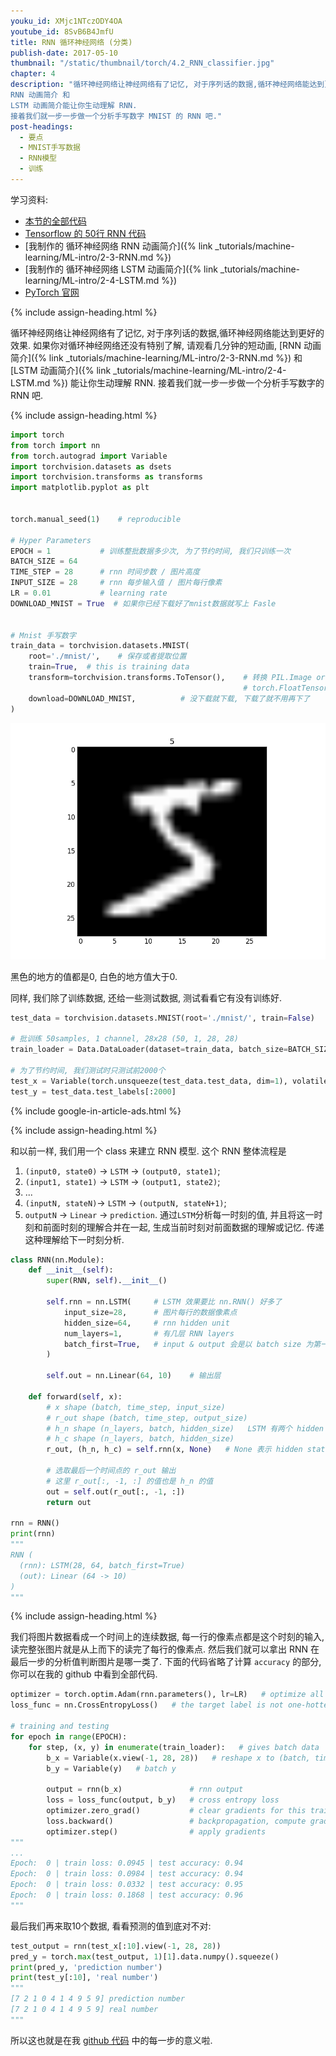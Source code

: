 ```yaml
---
youku_id: XMjc1NTczODY4OA
youtube_id: 8SvB6B4JmfU
title: RNN 循环神经网络 (分类)
publish-date: 2017-05-10
thumbnail: "/static/thumbnail/torch/4.2_RNN_classifier.jpg"
chapter: 4
description: "循环神经网络让神经网络有了记忆, 对于序列话的数据,循环神经网络能达到更好的效果. 如果你对循环神经网络还没有特别了解, 请观看几分钟的短动画,
RNN 动画简介 和
LSTM 动画简介能让你生动理解 RNN.
接着我们就一步一步做一个分析手写数字 MNIST 的 RNN 吧."
post-headings:
  - 要点
  - MNIST手写数据
  - RNN模型
  - 训练
---
```



学习资料:
  * [本节的全部代码](https://github.com/MorvanZhou/PyTorch-Tutorial/blob/master/tutorial-contents/402_RNN_classifier.py)
  * [Tensorflow 的 50行 RNN 代码](https://github.com/MorvanZhou/Tensorflow-Tutorial/blob/master/tutorial-contents/402_RNN_classification.py)
  * [我制作的 循环神经网络 RNN 动画简介]({% link _tutorials/machine-learning/ML-intro/2-3-RNN.md %})
  * [我制作的 循环神经网络 LSTM 动画简介]({% link _tutorials/machine-learning/ML-intro/2-4-LSTM.md %})
  * [PyTorch 官网](http://pytorch.org/)

{% include assign-heading.html %}

循环神经网络让神经网络有了记忆, 对于序列话的数据,循环神经网络能达到更好的效果. 如果你对循环神经网络还没有特别了解, 请观看几分钟的短动画,
[RNN 动画简介]({% link _tutorials/machine-learning/ML-intro/2-3-RNN.md %}) 和
[LSTM 动画简介]({% link _tutorials/machine-learning/ML-intro/2-4-LSTM.md %}) 能让你生动理解 RNN.
接着我们就一步一步做一个分析手写数字的 RNN 吧.





{% include assign-heading.html %}

```python
import torch
from torch import nn
from torch.autograd import Variable
import torchvision.datasets as dsets
import torchvision.transforms as transforms
import matplotlib.pyplot as plt


torch.manual_seed(1)    # reproducible

# Hyper Parameters
EPOCH = 1           # 训练整批数据多少次, 为了节约时间, 我们只训练一次
BATCH_SIZE = 64
TIME_STEP = 28      # rnn 时间步数 / 图片高度
INPUT_SIZE = 28     # rnn 每步输入值 / 图片每行像素
LR = 0.01           # learning rate
DOWNLOAD_MNIST = True  # 如果你已经下载好了mnist数据就写上 Fasle


# Mnist 手写数字
train_data = torchvision.datasets.MNIST(
    root='./mnist/',    # 保存或者提取位置
    train=True,  # this is training data
    transform=torchvision.transforms.ToTensor(),    # 转换 PIL.Image or numpy.ndarray 成
                                                    # torch.FloatTensor (C x H x W), 训练的时候 normalize 成 [0.0, 1.0] 区间
    download=DOWNLOAD_MNIST,          # 没下载就下载, 下载了就不用再下了
)
```

<img class="course-image" src="/static/results/torch/4-1-1.png" alt="{{ page.title }}{% increment image-count %}">

黑色的地方的值都是0, 白色的地方值大于0.

同样, 我们除了训练数据, 还给一些测试数据, 测试看看它有没有训练好.

```python
test_data = torchvision.datasets.MNIST(root='./mnist/', train=False)

# 批训练 50samples, 1 channel, 28x28 (50, 1, 28, 28)
train_loader = Data.DataLoader(dataset=train_data, batch_size=BATCH_SIZE, shuffle=True)

# 为了节约时间, 我们测试时只测试前2000个
test_x = Variable(torch.unsqueeze(test_data.test_data, dim=1), volatile=True).type(torch.FloatTensor)[:2000]/255.   # shape from (2000, 28, 28) to (2000, 1, 28, 28), value in range(0,1)
test_y = test_data.test_labels[:2000]
```


{% include google-in-article-ads.html %}

{% include assign-heading.html %}

和以前一样, 我们用一个 class 来建立 RNN 模型. 这个 RNN 整体流程是

1. `(input0, state0)` -> `LSTM` -> `(output0, state1)`;
2. `(input1, state1)` -> `LSTM` -> `(output1, state2)`;
3. ...
4. `(inputN, stateN)`-> `LSTM` ->  `(outputN, stateN+1)`;
5. `outputN` -> `Linear` -> `prediction`.
通过`LSTM`分析每一时刻的值, 并且将这一时刻和前面时刻的理解合并在一起, 生成当前时刻对前面数据的理解或记忆. 传递这种理解给下一时刻分析.

```python
class RNN(nn.Module):
    def __init__(self):
        super(RNN, self).__init__()

        self.rnn = nn.LSTM(     # LSTM 效果要比 nn.RNN() 好多了
            input_size=28,      # 图片每行的数据像素点
            hidden_size=64,     # rnn hidden unit
            num_layers=1,       # 有几层 RNN layers
            batch_first=True,   # input & output 会是以 batch size 为第一维度的特征集 e.g. (batch, time_step, input_size)
        )

        self.out = nn.Linear(64, 10)    # 输出层

    def forward(self, x):
        # x shape (batch, time_step, input_size)
        # r_out shape (batch, time_step, output_size)
        # h_n shape (n_layers, batch, hidden_size)   LSTM 有两个 hidden states, h_n 是分线, h_c 是主线
        # h_c shape (n_layers, batch, hidden_size)
        r_out, (h_n, h_c) = self.rnn(x, None)   # None 表示 hidden state 会用全0的 state

        # 选取最后一个时间点的 r_out 输出
        # 这里 r_out[:, -1, :] 的值也是 h_n 的值
        out = self.out(r_out[:, -1, :])
        return out

rnn = RNN()
print(rnn)
"""
RNN (
  (rnn): LSTM(28, 64, batch_first=True)
  (out): Linear (64 -> 10)
)
"""
```

{% include assign-heading.html %}

我们将图片数据看成一个时间上的连续数据, 每一行的像素点都是这个时刻的输入, 读完整张图片就是从上而下的读完了每行的像素点.
然后我们就可以拿出 RNN 在最后一步的分析值判断图片是哪一类了. 下面的代码省略了计算 `accuracy` 的部分, 你可以在我的 github 中看到全部代码.

```python
optimizer = torch.optim.Adam(rnn.parameters(), lr=LR)   # optimize all parameters
loss_func = nn.CrossEntropyLoss()   # the target label is not one-hotted

# training and testing
for epoch in range(EPOCH):
    for step, (x, y) in enumerate(train_loader):   # gives batch data
        b_x = Variable(x.view(-1, 28, 28))   # reshape x to (batch, time_step, input_size)
        b_y = Variable(y)   # batch y

        output = rnn(b_x)               # rnn output
        loss = loss_func(output, b_y)   # cross entropy loss
        optimizer.zero_grad()           # clear gradients for this training step
        loss.backward()                 # backpropagation, compute gradients
        optimizer.step()                # apply gradients
"""
...
Epoch:  0 | train loss: 0.0945 | test accuracy: 0.94
Epoch:  0 | train loss: 0.0984 | test accuracy: 0.94
Epoch:  0 | train loss: 0.0332 | test accuracy: 0.95
Epoch:  0 | train loss: 0.1868 | test accuracy: 0.96
"""
```

最后我们再来取10个数据, 看看预测的值到底对不对:

```python
test_output = rnn(test_x[:10].view(-1, 28, 28))
pred_y = torch.max(test_output, 1)[1].data.numpy().squeeze()
print(pred_y, 'prediction number')
print(test_y[:10], 'real number')
"""
[7 2 1 0 4 1 4 9 5 9] prediction number
[7 2 1 0 4 1 4 9 5 9] real number
"""
```

所以这也就是在我 [github 代码](https://github.com/MorvanZhou/PyTorch-Tutorial/blob/master/tutorial-contents/402_RNN_classifier.py) 中的每一步的意义啦.
